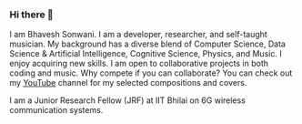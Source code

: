 ### Hi there 👋

I am Bhavesh Sonwani. I am a developer, researcher, and self-taught musician. My background has a diverse blend of Computer Science, Data Science & Artificial Intelligence, Cognitive Science, Physics, and Music. I enjoy acquiring new skills. I am open to collaborative projects in both coding and music. Why compete if you can collaborate? You can check out my [YouTube](https://www.youtube.com/@TheSonicBlues999 "link title") channel for my selected compositions and covers.

I am a Junior Research Fellow (JRF) at IIT Bhilai on 6G wireless communication systems.






<!--
**s10bhavesh/s10bhavesh** is a ✨ _special_ ✨ repository because its `README.md` (this file) appears on your GitHub profile.

Here are some ideas to get you started:

- 🔭 I’m currently working on ...
- 🌱 I’m currently learning ...
- 👯 I’m looking to collaborate on ...
- 🤔 I’m looking for help with ...
- 💬 Ask me about ...
- 📫 How to reach me: ...
- 😄 Pronouns: ...
- ⚡ Fun fact: ...
-->
